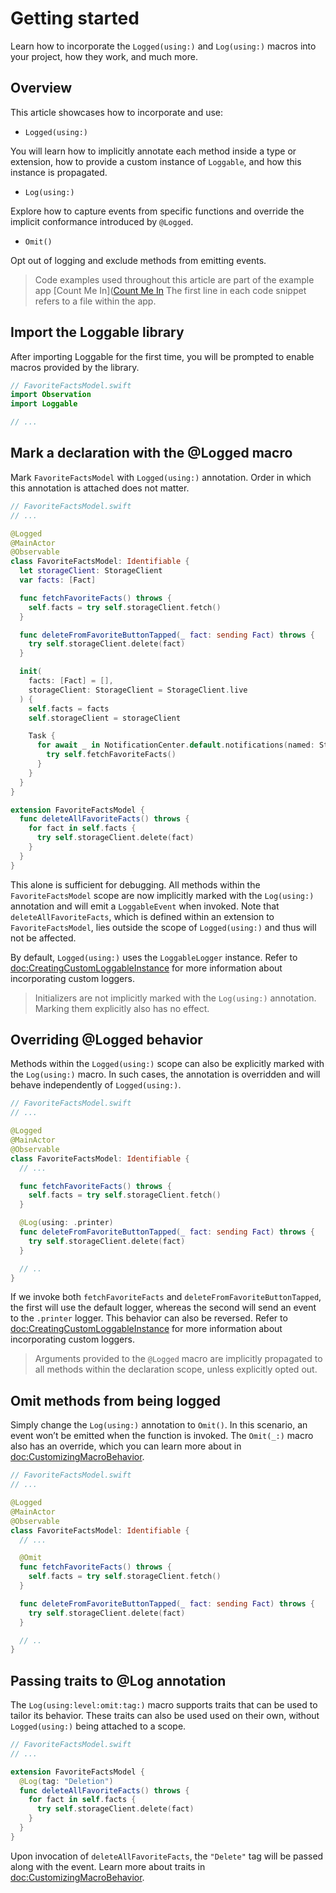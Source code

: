 # Getting started

Learn how to incorporate the ``Logged(using:)`` and ``Log(using:)`` macros into your project, how they work, and much more.

## Overview

This article showcases how to incorporate and use:
* ``Logged(using:)``

You will learn how to implicitly annotate each method inside a type or extension, how to provide a custom instance of `Loggable`, and how this instance is propagated.

* ``Log(using:)``

Explore how to capture events from specific functions and override the implicit conformance introduced by ``@Logged``.

* ``Omit()``

Opt out of logging and exclude methods from emitting events.

> Code examples used throughout this article are part of the example app [Count Me In]([Count Me In](https://github.com/23122K/swift-loggable/tree/main/Examples/CountMeIn)
> The first line in each code snippet refers to a file within the app.

## Import the Loggable library
After importing Loggable for the first time, you will be prompted to enable macros provided by the library.
```swift
// FavoriteFactsModel.swift
import Observation
import Loggable

// ...
```

## Mark a declaration with the @Logged macro
Mark `FavoriteFactsModel` with ``Logged(using:)`` annotation. Order in which this annotation is attached does not matter.
```swift
// FavoriteFactsModel.swift
// ...

@Logged
@MainActor
@Observable
class FavoriteFactsModel: Identifiable {
  let storageClient: StorageClient
  var facts: [Fact]

  func fetchFavoriteFacts() throws {
    self.facts = try self.storageClient.fetch()
  }

  func deleteFromFavoriteButtonTapped(_ fact: sending Fact) throws {
    try self.storageClient.delete(fact)
  }

  init(
    facts: [Fact] = [],
    storageClient: StorageClient = StorageClient.live
  ) {
    self.facts = facts
    self.storageClient = storageClient

    Task {
      for await _ in NotificationCenter.default.notifications(named: StorageClient.didSave) {
        try self.fetchFavoriteFacts()
      }
    }
  }
}

extension FavoriteFactsModel {
  func deleteAllFavoriteFacts() throws {
    for fact in self.facts {
      try self.storageClient.delete(fact)
    }
  }
}
```

This alone is sufficient for debugging. All methods within the `FavoriteFactsModel` scope are now implicitly marked with the ``Log(using:)`` annotation and will emit a `LoggableEvent` when invoked. Note that `deleteAllFavoriteFacts`, which is defined within an extension to `FavoriteFactsModel`, lies outside the scope of ``Logged(using:)`` and thus will not be affected.

By default, ``Logged(using:)`` uses the ``LoggableLogger`` instance. Refer to <doc:CreatingCustomLoggableInstance> for more information about incorporating custom loggers.

> Initializers are not implicitly marked with the ``Log(using:)`` annotation. Marking them explicitly also has no effect.

## Overriding @Logged behavior

Methods within the ``Logged(using:)`` scope can also be explicitly marked with the ``Log(using:)`` macro. In such cases, the annotation is overridden and will behave independently of ``Logged(using:)``.

```swift
// FavoriteFactsModel.swift
// ...

@Logged
@MainActor
@Observable
class FavoriteFactsModel: Identifiable {
  // ...

  func fetchFavoriteFacts() throws {
    self.facts = try self.storageClient.fetch()
  }

  @Log(using: .printer)
  func deleteFromFavoriteButtonTapped(_ fact: sending Fact) throws {
    try self.storageClient.delete(fact)
  }

  // ..
}

```
If we invoke both `fetchFavoriteFacts` and `deleteFromFavoriteButtonTapped`, the first will use the default logger, whereas the second will send an event to the `.printer` logger. This behavior can also be reversed. Refer to <doc:CreatingCustomLoggableInstance> for more information about incorporating custom loggers.

> Arguments provided to the `@Logged` macro are implicitly propagated to all methods within the declaration scope, unless explicitly opted out.

## Omit methods from being logged

Simply change the ``Log(using:)`` annotation to ``Omit()``. In this scenario, an event won’t be emitted when the function is invoked. The ``Omit(_:)`` macro also has an override, which you can learn more about in <doc:CustomizingMacroBehavior>.

```swift
// FavoriteFactsModel.swift
// ...

@Logged
@MainActor
@Observable
class FavoriteFactsModel: Identifiable {
  // ...

  @Omit
  func fetchFavoriteFacts() throws {
    self.facts = try self.storageClient.fetch()
  }

  func deleteFromFavoriteButtonTapped(_ fact: sending Fact) throws {
    try self.storageClient.delete(fact)
  }

  // ..
}
```

## Passing traits to @Log annotation
The ``Log(using:level:omit:tag:)`` macro supports traits that can be used to tailor its behavior. These traits can also be used used on their own, without ``Logged(using:)`` being attached to a scope.

```swift
// FavoriteFactsModel.swift
// ...

extension FavoriteFactsModel {
  @Log(tag: "Deletion")
  func deleteAllFavoriteFacts() throws {
    for fact in self.facts {
      try self.storageClient.delete(fact)
    }
  }
}
```

Upon invocation of `deleteAllFavoriteFacts`, the `"Delete"` tag will be passed along with the event. Learn more about traits in <doc:CustomizingMacroBehavior>.
